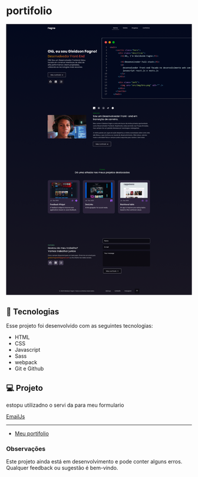 # portifolio

![Naped Logo](./src/img/Desktop%20-%205.png)

## 🚀 Tecnologias

Esse projeto foi desenvolvido com as seguintes tecnologias:

- HTML
- CSS
- Javascript
- Sass
- webpack
- Git e Github

## 💻 Projeto

estopu utilizadno o servi da para meu formulario

[EmailJs](https://www.emailjs.com/?src=email-footer)

---

- [Meu portifolio](www.gleidsonfagno.com.br)

### Observações

Este projeto ainda está em desenvolvimento e pode conter alguns erros. Qualquer feedback ou sugestão é bem-vindo.

